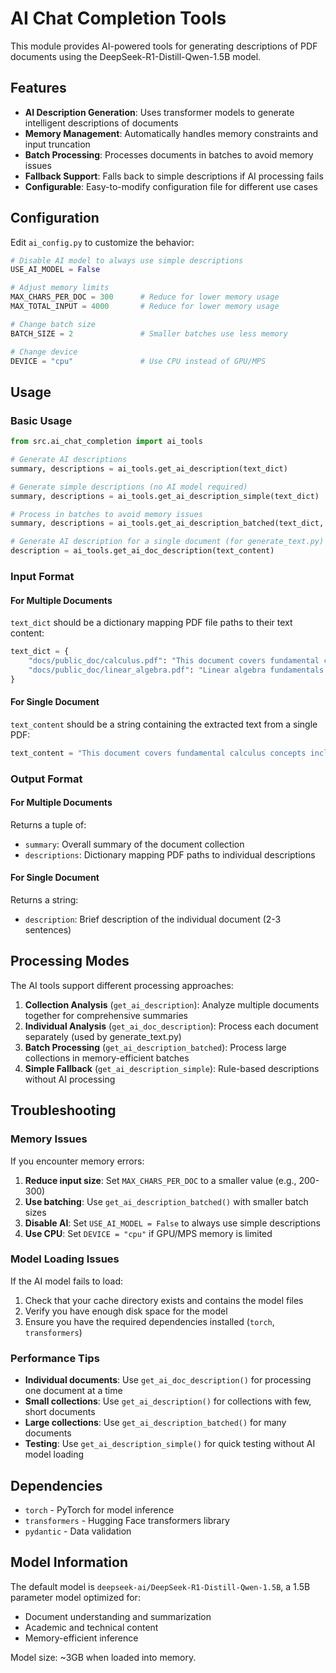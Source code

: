 # AI Chat Completion Tools

This module provides AI-powered tools for generating descriptions of PDF documents using the DeepSeek-R1-Distill-Qwen-1.5B model.

## Features

- **AI Description Generation**: Uses transformer models to generate intelligent descriptions of documents
- **Memory Management**: Automatically handles memory constraints and input truncation
- **Batch Processing**: Processes documents in batches to avoid memory issues
- **Fallback Support**: Falls back to simple descriptions if AI processing fails
- **Configurable**: Easy-to-modify configuration file for different use cases

## Configuration

Edit `ai_config.py` to customize the behavior:

```python
# Disable AI model to always use simple descriptions
USE_AI_MODEL = False

# Adjust memory limits
MAX_CHARS_PER_DOC = 300      # Reduce for lower memory usage
MAX_TOTAL_INPUT = 4000       # Reduce for lower memory usage

# Change batch size
BATCH_SIZE = 2               # Smaller batches use less memory

# Change device
DEVICE = "cpu"               # Use CPU instead of GPU/MPS
```

## Usage

### Basic Usage

```python
from src.ai_chat_completion import ai_tools

# Generate AI descriptions
summary, descriptions = ai_tools.get_ai_description(text_dict)

# Generate simple descriptions (no AI model required)
summary, descriptions = ai_tools.get_ai_description_simple(text_dict)

# Process in batches to avoid memory issues
summary, descriptions = ai_tools.get_ai_description_batched(text_dict, batch_size=2)

# Generate AI description for a single document (for generate_text.py)
description = ai_tools.get_ai_doc_description(text_content)
```

### Input Format

#### For Multiple Documents
`text_dict` should be a dictionary mapping PDF file paths to their text content:

```python
text_dict = {
    "docs/public_doc/calculus.pdf": "This document covers fundamental calculus concepts...",
    "docs/public_doc/linear_algebra.pdf": "Linear algebra fundamentals covering vectors...",
}
```

#### For Single Document
`text_content` should be a string containing the extracted text from a single PDF:

```python
text_content = "This document covers fundamental calculus concepts including limits, derivatives, and integrals..."
```

### Output Format

#### For Multiple Documents
Returns a tuple of:
- `summary`: Overall summary of the document collection
- `descriptions`: Dictionary mapping PDF paths to individual descriptions

#### For Single Document
Returns a string:
- `description`: Brief description of the individual document (2-3 sentences)

## Processing Modes

The AI tools support different processing approaches:

1. **Collection Analysis** (`get_ai_description`): Analyze multiple documents together for comprehensive summaries
2. **Individual Analysis** (`get_ai_doc_description`): Process each document separately (used by generate_text.py)
3. **Batch Processing** (`get_ai_description_batched`): Process large collections in memory-efficient batches
4. **Simple Fallback** (`get_ai_description_simple`): Rule-based descriptions without AI processing

## Troubleshooting

### Memory Issues

If you encounter memory errors:

1. **Reduce input size**: Set `MAX_CHARS_PER_DOC` to a smaller value (e.g., 200-300)
2. **Use batching**: Use `get_ai_description_batched()` with smaller batch sizes
3. **Disable AI**: Set `USE_AI_MODEL = False` to always use simple descriptions
4. **Use CPU**: Set `DEVICE = "cpu"` if GPU/MPS memory is limited

### Model Loading Issues

If the AI model fails to load:

1. Check that your cache directory exists and contains the model files
2. Verify you have enough disk space for the model
3. Ensure you have the required dependencies installed (`torch`, `transformers`)

### Performance Tips

- **Individual documents**: Use `get_ai_doc_description()` for processing one document at a time
- **Small collections**: Use `get_ai_description()` for collections with few, short documents
- **Large collections**: Use `get_ai_description_batched()` for many documents
- **Testing**: Use `get_ai_description_simple()` for quick testing without AI model loading

## Dependencies

- `torch` - PyTorch for model inference
- `transformers` - Hugging Face transformers library
- `pydantic` - Data validation

## Model Information

The default model is `deepseek-ai/DeepSeek-R1-Distill-Qwen-1.5B`, a 1.5B parameter model optimized for:
- Document understanding and summarization
- Academic and technical content
- Memory-efficient inference

Model size: ~3GB when loaded into memory.
